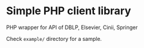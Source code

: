 # Simple PHP client library
PHP wrapper for API of DBLP, Elsevier, Cinii, Springer

Check `example/` directory for a sample.
